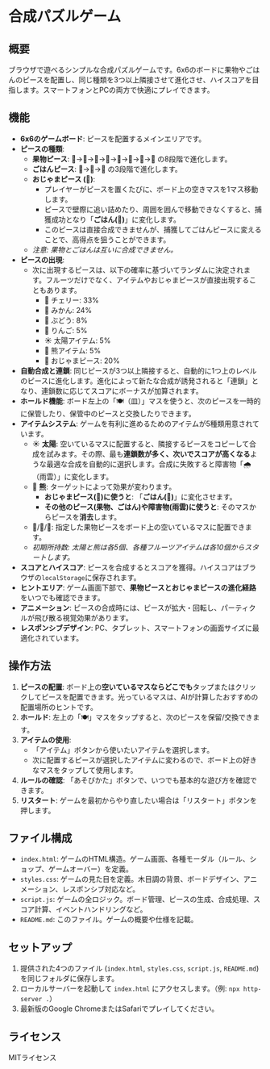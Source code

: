# 合成パズルゲーム

## 概要
ブラウザで遊べるシンプルな合成パズルゲームです。6x6のボードに果物やごはんのピースを配置し、同じ種類を3つ以上隣接させて進化させ、ハイスコアを目指します。スマートフォンとPCの両方で快適にプレイできます。

## 機能
- **6x6のゲームボード**: ピースを配置するメインエリアです。
- **ピースの種類**:
  - **果物ピース**: 🍒→🍊→🍇→🍎→🍑→🍍→🍈→🍉 の8段階で進化します。
  - **ごはんピース**: 🍚→🍙→🍱 の3段階で進化します。
  - **おじゃまピース (👨)**:
    - プレイヤーがピースを置くたびに、ボード上の空きマスを1マス移動します。
    - ピースで壁際に追い詰めたり、周囲を囲んで移動できなくすると、捕獲成功となり「**ごはん(🍚)**」に変化します。
    - このピースは直接合成できませんが、捕獲してごはんピースに変えることで、高得点を狙うことができます。
  - *注意: 果物とごはんは互いに合成できません。*
- **ピースの出現**:
  - 次に出現するピースは、以下の確率に基づいてランダムに決定されます。フルーツだけでなく、アイテムやおじゃまピースが直接出現することもあります。
    - 🍒 チェリー: 33%
    - 🍊 みかん: 24%
    - 🍇 ぶどう: 8%
    - 🍎 りんご: 5%
    - ☀️ 太陽アイテム: 5%
    - 🐻 熊アイテム: 5%
    - 👨 おじゃまピース: 20%
- **自動合成と連鎖**: 同じピースが3つ以上隣接すると、自動的に1つ上のレベルのピースに進化します。進化によって新たな合成が誘発されると「連鎖」となり、連鎖数に応じてスコアにボーナスが加算されます。
- **ホールド機能**: ボード左上の「🍽️（皿）」マスを使うと、次のピースを一時的に保管したり、保管中のピースと交換したりできます。
- **アイテムシステム**: ゲームを有利に進めるためのアイテムが5種類用意されています。
  - ☀️ **太陽**: 空いているマスに配置すると、隣接するピースをコピーして合成を試みます。その際、最も**連鎖数が多く、次いでスコアが高くなる**ような最適な合成を自動的に選択します。合成に失敗すると障害物「🌧️（雨雲）」に変化します。
  - 🐻 **熊**: ターゲットによって効果が変わります。
    - **おじゃまピース(👨)に使うと**: 「**ごはん(🍚)**」に変化させます。
    - **その他のピース(果物、ごはん)や障害物(雨雲)に使うと**: そのマスからピースを**消去**します。
  - 🍒/🍊/🍇: 指定した果物ピースをボード上の空いているマスに配置できます。
  - *初期所持数: 太陽と熊は各5個、各種フルーツアイテムは各10個からスタートします。*
- **スコアとハイスコア**: ピースを合成するとスコアを獲得。ハイスコアはブラウザの`localStorage`に保存されます。
- **ヒントエリア**: ゲーム画面下部で、**果物ピースとおじゃまピースの進化経路**をいつでも確認できます。
- **アニメーション**: ピースの合成時には、ピースが拡大・回転し、パーティクルが飛び散る視覚効果があります。
- **レスポンシブデザイン**: PC、タブレット、スマートフォンの画面サイズに最適化されています。

## 操作方法
1.  **ピースの配置**: ボード上の**空いているマスならどこでも**タップまたはクリックしてピースを配置できます。光っているマスは、AIが計算したおすすめの配置場所のヒントです。
2.  **ホールド**: 左上の「🍽️」マスをタップすると、次のピースを保留/交換できます。
3.  **アイテムの使用**:
    - 「アイテム」ボタンから使いたいアイテムを選択します。
    - 次に配置するピースが選択したアイテムに変わるので、ボード上の好きなマスをタップして使用します。
4.  **ルールの確認**: 「あそびかた」ボタンで、いつでも基本的な遊び方を確認できます。
5.  **リスタート**: ゲームを最初からやり直したい場合は「リスタート」ボタンを押します。

## ファイル構成
- `index.html`: ゲームのHTML構造。ゲーム画面、各種モーダル（ルール、ショップ、ゲームオーバー）を定義。
- `styles.css`: ゲームの見た目を定義。木目調の背景、ボードデザイン、アニメーション、レスポンシブ対応など。
- `script.js`: ゲームの全ロジック。ボード管理、ピースの生成、合成処理、スコア計算、イベントハンドリングなど。
- `README.md`: このファイル。ゲームの概要や仕様を記載。

## セットアップ
1.  提供された4つのファイル (`index.html`, `styles.css`, `script.js`, `README.md`) を同じフォルダに保存します。
2.  ローカルサーバーを起動して `index.html` にアクセスします。（例: `npx http-server .`）
3.  最新版のGoogle ChromeまたはSafariでプレイしてください。

## ライセンス
MITライセンス
